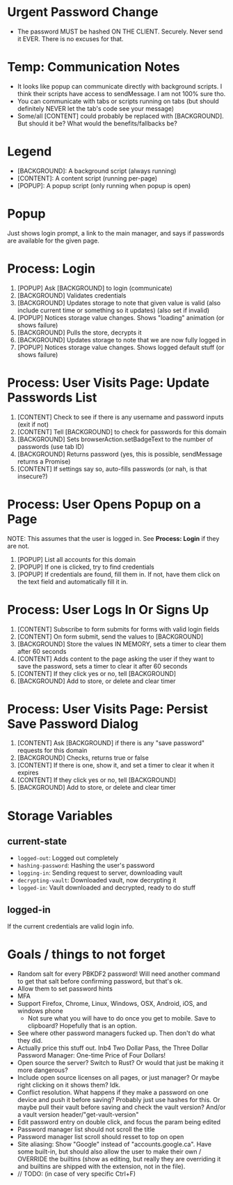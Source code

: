 # Urgent Password Change
- The password MUST be hashed ON THE CLIENT. Securely. Never send it EVER. There is no excuses for that.

# Temp: Communication Notes
- It looks like popup can communicate directly with background scripts. I think their scripts have access to sendMessage. I am not 100% sure tho.
- You can communicate with tabs or scripts running on tabs (but should definitely NEVER let the tab's code see your message)
- Some/all [CONTENT] could probably be replaced with [BACKGROUND]. But should it be? What would the benefits/fallbacks be?

# Legend
- [BACKGROUND]: A background script (always running)
- [CONTENT]: A content script (running per-page)
- [POPUP]: A popup script (only running when popup is open)

# Popup
Just shows login prompt, a link to the main manager, and says if passwords are available for the given page.

# Process: Login
1. [POPUP] Ask [BACKGROUND] to login (communicate)
2. [BACKGROUND] Validates credentials
3. [BACKGROUND] Updates storage to note that given value is valid (also include current time or something so it updates) (also set if invalid)
4. [POPUP] Notices storage value changes. Shows "loading" animation (or shows failure)
5. [BACKGROUND] Pulls the store, decrypts it
6. [BACKGROUND] Updates storage to note that we are now fully logged in
7. [POPUP] Notices storage value changes. Shows logged default stuff (or shows failure)

# Process: User Visits Page: Update Passwords List
1. [CONTENT] Check to see if there is any username and password inputs (exit if not)
2. [CONTENT] Tell [BACKGROUND] to check for passwords for this domain
3. [BACKGROUND] Sets browserAction.setBadgeText to the number of passwords (use tab ID)
4. [BACKGROUND] Returns password (yes, this is possible, sendMessage returns a Promise)
5. [CONTENT] If settings say so, auto-fills passwords (or nah, is that insecure?)

# Process: User Opens Popup on a Page
NOTE: This assumes that the user is logged in. See **Process: Login** if they are not.
1. [POPUP] List all accounts for this domain
2. [POPUP] If one is clicked, try to find credentials
3. [POPUP] If credentials are found, fill them in. If not, have them click on the text field and automatically fill it in.

# Process: User Logs In Or Signs Up
1. [CONTENT] Subscribe to form submits for forms with valid login fields
2. [CONTENT] On form submit, send the values to [BACKGROUND]
3. [BACKGROUND] Store the values IN MEMORY, sets a timer to clear them after 60 seconds
4. [CONTENT] Adds content to the page asking the user if they want to save the password, sets a timer to clear it after 60 seconds
5. [CONTENT] If they click yes or no, tell [BACKGROUND]
6. [BACKGROUND] Add to store, or delete and clear timer

# Process: User Visits Page: Persist Save Password Dialog
1. [CONTENT] Ask [BACKGROUND] if there is any "save password" requests for this domain
2. [BACKGROUND] Checks, returns true or false
3. [CONTENT] If there is one, show it, and set a timer to clear it when it expires
4. [CONTENT] If they click yes or no, tell [BACKGROUND]
5. [BACKGROUND] Add to store, or delete and clear timer

# Storage Variables

## current-state
- `logged-out`: Logged out completely
- `hashing-password`: Hashing the user's password
- `logging-in`: Sending request to server, downloading vault
- `decrypting-vault`: Downloaded vault, now decrypting it
- `logged-in`: Vault downloaded and decrypted, ready to do stuff

## logged-in
If the current credentials are valid login info.

# Goals / things to not forget
- Random salt for every PBKDF2 password! Will need another command to get that salt before confirming password, but that's ok.
- Allow them to set password hints
- MFA
- Support Firefox, Chrome, Linux, Windows, OSX, Android, iOS, and windows phone
    - Not sure what you will have to do once you get to mobile. Save to clipboard? Hopefully that is an option.
- See where other password managers fucked up. Then don't do what they did.
- Actually price this stuff out. Inb4 Two Dollar Pass, the Three Dollar Password Manager: One-time Price of Four Dollars!
- Open source the server? Switch to Rust? Or would that just be making it more dangerous?
- Include open source licenses on all pages, or just manager? Or maybe right clicking on it shows them? Idk.
- Conflict resolution. What happens if they make a password on one device and push it before saving? Probably just use hashes for this. Or maybe pull their vault before saving and check the vault version? And/or a vault version header/"get-vault-version"
- Edit password entry on double click, and focus the param being edited
- Password manager list should not scroll the title
- Password manager list scroll should resset to top on open
- Site aliasing: Show "Google" instead of "accounts.google.ca". Have some built-in, but should also allow the user to make their own / OVERRIDE the builtins (show as editing, but really they are overriding it and builtins are shipped with the extension, not in the file).
- // TODO: (in case of very specific Ctrl+F)
